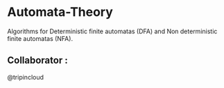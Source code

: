 # Automata-Theory

Algorithms for Deterministic finite automatas (DFA) and Non deterministic finite automatas (NFA).


## Collaborator :

@tripincloud
